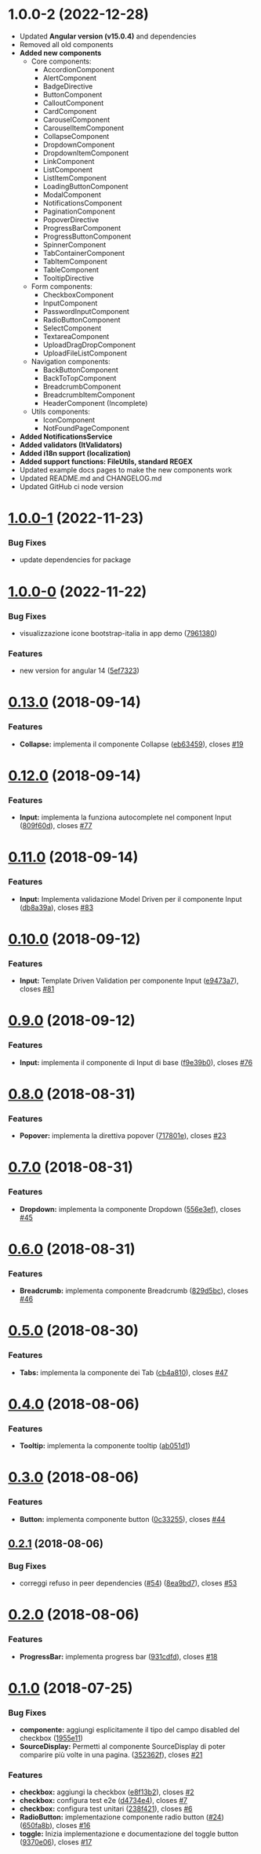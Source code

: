 # 1.0.0-2 (2022-12-28)

- Updated **Angular version (v15.0.4)** and dependencies
- Removed all old components
- **Added new components**
  - Core components:
    - AccordionComponent
    - AlertComponent
    - BadgeDirective
    - ButtonComponent
    - CalloutComponent
    - CardComponent
    - CarouselComponent
    - CarouselItemComponent
    - CollapseComponent
    - DropdownComponent
    - DropdownItemComponent
    - LinkComponent
    - ListComponent
    - ListItemComponent
    - LoadingButtonComponent
    - ModalComponent
    - NotificationsComponent
    - PaginationComponent
    - PopoverDirective
    - ProgressBarComponent
    - ProgressButtonComponent
    - SpinnerComponent
    - TabContainerComponent
    - TabItemComponent
    - TableComponent
    - TooltipDirective
  - Form components:
    - CheckboxComponent
    - InputComponent
    - PasswordInputComponent
    - RadioButtonComponent
    - SelectComponent
    - TextareaComponent
    - UploadDragDropComponent
    - UploadFileListComponent
  - Navigation components:
    - BackButtonComponent
    - BackToTopComponent
    - BreadcrumbComponent
    - BreadcrumbItemComponent
    - HeaderComponent (Incomplete)
  - Utils components:
    - IconComponent
    - NotFoundPageComponent
- **Added NotificationsService**
- **Added validators (ItValidators)**
- **Added i18n support (localization)**
- **Added support functions: FileUtils, standard REGEX**
- Updated example docs pages to make the new components work
- Updated README.md and CHANGELOG.md
- Updated GitHub ci node version

# [1.0.0-1](https://github.com/italia/design-angular-kit/compare/v1.0.0-0...v1.0.0-1) (2022-11-23)


### Bug Fixes

* update dependencies for package



# [1.0.0-0](https://github.com/italia/design-angular-kit/compare/v0.13.0...v1.0.0-0) (2022-11-22)


### Bug Fixes

* visualizzazione icone bootstrap-italia in app demo ([7961380](https://github.com/italia/design-angular-kit/commit/7961380e6947ae98fcd686a8321202d669ef2309))


### Features

* new version for angular 14 ([5ef7323](https://github.com/italia/design-angular-kit/commit/5ef73237759e2b3142df5dea6bd1afddbad0c912))



# [0.13.0](https://github.com/italia/design-angular-kit/compare/v0.12.0...v0.13.0) (2018-09-14)


### Features

* **Collapse:** implementa il componente Collapse ([eb63459](https://github.com/italia/design-angular-kit/commit/eb63459)), closes [#19](https://github.com/italia/design-angular-kit/issues/19)

# [0.12.0](https://github.com/italia/design-angular-kit/compare/v0.11.0...v0.12.0) (2018-09-14)


### Features

* **Input:** implementa la funziona autocomplete nel component Input ([809f60d](https://github.com/italia/design-angular-kit/commit/809f60d)), closes [#77](https://github.com/italia/design-angular-kit/issues/77)

# [0.11.0](https://github.com/italia/design-angular-kit/compare/v0.10.0...v0.11.0) (2018-09-14)


### Features

* **Input:** Implementa validazione Model Driven per il componente Input ([db8a39a](https://github.com/italia/design-angular-kit/commit/db8a39a)), closes [#83](https://github.com/italia/design-angular-kit/issues/83)

# [0.10.0](https://github.com/italia/design-angular-kit/compare/v0.9.0...v0.10.0) (2018-09-12)


### Features

* **Input:** Template Driven Validation per componente Input ([e9473a7](https://github.com/italia/design-angular-kit/commit/e9473a7)), closes [#81](https://github.com/italia/design-angular-kit/issues/81)

# [0.9.0](https://github.com/italia/design-angular-kit/compare/v0.8.0...v0.9.0) (2018-09-12)


### Features

* **Input:** implementa il componente di Input di base ([f9e39b0](https://github.com/italia/design-angular-kit/commit/f9e39b0)), closes [#76](https://github.com/italia/design-angular-kit/issues/76)

# [0.8.0](https://github.com/italia/design-angular-kit/compare/v0.7.0...v0.8.0) (2018-08-31)


### Features

* **Popover:** implementa la direttiva popover ([717801e](https://github.com/italia/design-angular-kit/commit/717801e)), closes [#23](https://github.com/italia/design-angular-kit/issues/23)

# [0.7.0](https://github.com/italia/design-angular-kit/compare/v0.6.0...v0.7.0) (2018-08-31)


### Features

* **Dropdown:** implementa la componente Dropdown ([556e3ef](https://github.com/italia/design-angular-kit/commit/556e3ef)), closes [#45](https://github.com/italia/design-angular-kit/issues/45)

# [0.6.0](https://github.com/italia/design-angular-kit/compare/v0.5.0...v0.6.0) (2018-08-31)


### Features

* **Breadcrumb:** implementa componente Breadcrumb ([829d5bc](https://github.com/italia/design-angular-kit/commit/829d5bc)), closes [#46](https://github.com/italia/design-angular-kit/issues/46)

# [0.5.0](https://github.com/italia/design-angular-kit/compare/v0.4.0...v0.5.0) (2018-08-30)


### Features

* **Tabs:** implementa la componente dei Tab ([cb4a810](https://github.com/italia/design-angular-kit/commit/cb4a810)), closes [#47](https://github.com/italia/design-angular-kit/issues/47)

# [0.4.0](https://github.com/italia/design-angular-kit/compare/v0.3.0...v0.4.0) (2018-08-06)


### Features

* **Tooltip:** implementa la componente tooltip ([ab051d1](https://github.com/italia/design-angular-kit/commit/ab051d1))

# [0.3.0](https://github.com/italia/design-angular-kit/compare/v0.2.1...v0.3.0) (2018-08-06)


### Features

* **Button:** implementa componente button ([0c33255](https://github.com/italia/design-angular-kit/commit/0c33255)), closes [#44](https://github.com/italia/design-angular-kit/issues/44)

## [0.2.1](https://github.com/italia/design-angular-kit/compare/v0.2.0...v0.2.1) (2018-08-06)


### Bug Fixes

* correggi refuso in peer dependencies ([#54](https://github.com/italia/design-angular-kit/issues/54)) ([8ea9bd7](https://github.com/italia/design-angular-kit/commit/8ea9bd7)), closes [#53](https://github.com/italia/design-angular-kit/issues/53)

# [0.2.0](https://github.com/italia/design-angular-kit/compare/v0.1.0...v0.2.0) (2018-08-06)


### Features

* **ProgressBar:** implementa progress bar ([931cdfd](https://github.com/italia/design-angular-kit/commit/931cdfd)), closes [#18](https://github.com/italia/design-angular-kit/issues/18)

# [0.1.0](https://github.com/italia/design-angular-kit/compare/v0.0.0...v0.1.0) (2018-07-25)


### Bug Fixes

* **componente:** aggiungi esplicitamente il tipo del campo disabled del checkbox ([1955e11](https://github.com/italia/design-angular-kit/commit/1955e11))
* **SourceDisplay:** Permetti al componente SourceDisplay di poter comparire più volte in una pagina. ([352362f](https://github.com/italia/design-angular-kit/commit/352362f)), closes [#21](https://github.com/italia/design-angular-kit/issues/21)


### Features

* **checkbox:** aggiungi la checkbox ([e8f13b2](https://github.com/italia/design-angular-kit/commit/e8f13b2)), closes [#2](https://github.com/italia/design-angular-kit/issues/2)
* **checkbox:** configura test e2e ([d4734e4](https://github.com/italia/design-angular-kit/commit/d4734e4)), closes [#7](https://github.com/italia/design-angular-kit/issues/7)
* **checkbox:** configura test unitari ([238f421](https://github.com/italia/design-angular-kit/commit/238f421)), closes [#6](https://github.com/italia/design-angular-kit/issues/6)
* **RadioButton:** implementazione componente radio button ([#24](https://github.com/italia/design-angular-kit/issues/24)) ([650fa8b](https://github.com/italia/design-angular-kit/commit/650fa8b)), closes [#16](https://github.com/italia/design-angular-kit/issues/16)
* **toggle:** Inizia implementazione e documentazione del toggle button ([9370e06](https://github.com/italia/design-angular-kit/commit/9370e06)), closes [#17](https://github.com/italia/design-angular-kit/issues/17)
